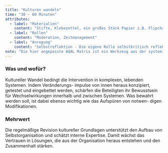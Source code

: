 ```yaml
---
title: "Kulturen wandeln"
time: "30 – 60 Minuten"
attributes:
  - label: "Materialien"
    content: "Stifte, Klebezettel, ein großes Stück Papier z.B. Flipchart oder Rückseite eines Posters, Vorlage"
  - label: "Rollen"
    content: "Moderation, Zeitmanagement"
  - label: "Anregung"
    content: "Selbstreflektion - Die eigene Rolle selbstkritisch reflektieren, Ausdauer - Arbeitsprozesse mit Zuversicht evaluieren und anpassen, Mut – bewusst Neues wagen"
note: "Die hier angepasste AQAL Matrix ist ein Werkzeug aus der systemischen Organisationsberatung, die anders als gängige Management-Beratungsansätze, Abhängigkeiten zum Beratungs- unternehmen verringert und den Kompetenzaufbau in der Organisation fördert. In ihrem Buch „Der Loop-Approach” beschreiben Klein & Hughes, wie sich Organisationen von innen heraus transformieren lassen."
---
```


### Was und wofür?

Kultureller Wandel bedingt die Intervention in komplexen, lebenden Systemen. Indem Veränderungs- impulse von innen heraus konzipiert, getestet und eingebettet werden, schärfen die Beteiligten ihr Bewusstsein für Wechselwirkungen innerhalb und zwischen Systemen. Was bewahrt werden soll, ist dabei ebenso wichtig wie das Aufspüren von notwen- digen Modifikationen.

### Mehrwert

Die regelmäßige Revision kultureller Grundlagen unterstützt den Aufbau von Selbstorganisation und schätzt interne Expertise. Damit wächst das Vertrauen in Lösungen, die aus der Organisation heraus entstehen und den Zusammenhalt stärken.
